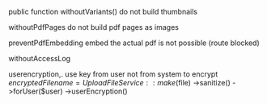 public function withoutVariants()
do not build thumbnails

withoutPdfPages
do not build pdf pages as images

preventPdfEmbedding
embed the actual pdf is not possible (route blocked)


withoutAccessLog


userencryption,. use key from user not from system to encrypt
        $encryptedFilename = UploadFileService::make($file)
            ->sanitize()
            ->forUser($user)
            ->userEncryption()


